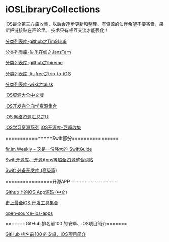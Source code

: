 # iOSLibraryCollections
iOS最全第三方库收集，以后会逐步更新和整理。有资源的伙伴希望不要吝啬，果断把链接贴在评论里。
技术只有相互交流才能强化！

[分类列表库-github之Tim9Liu9][1]

[分类列表库-伯乐在线之JanzTam ][2]

[分类列表库-github之ibireme][3]

[分类列表库-Aufree之trip-to-iOS][4]

[分类列表库-wiki之talisk][5]

[iOS资源大全中文版][6]

[iOS开发完全自学资源集合][7]

[iOS 网络资源汇总之UI][8]

[iOS学习资源系列][9]
[iOS开源库-豆瓣收集][10]

================Swift部分================

[fir.im Weekly - 这是一份强大的 SwiftGuide][11]

[Swift开源库、开源Apps等超全资源整合网站][12]

[Swift 必备开发库 (高级篇)][13]

================开源APP================

[Github上的iOS App源码 (中文)][14]

[史上最全iOS 开发工具集合][15]

[open-source-ios-apps][16]

=======GitHub 排名前100 的安卓、iOS项目简介=======

[GitHub 排名前100 的安卓、iOS项目简介][17]


  [1]: https://github.com/liuyuanming/TimLiu-iOS
  [2]: http://ios.jobbole.com/84684/
  [3]: http://github.ibireme.com/github/list/ios/
  [4]: https://github.com/Aufree/trip-to-iOS
  [5]: http://wiki.talisk.cn/iOS/iOS%E5%BC%80%E5%8F%91%E5%B8%B8%E7%94%A8%E5%BA%93.html?hmsr=toutiao.io&utm_medium=toutiao.io&utm_source=toutiao.io
  [6]: https://github.com/liuyuanming/awesome-ios-cn
  [7]: http://www.jianshu.com/p/d70041eb25d7?hmsr=toutiao.io&utm_medium=toutiao.io&utm_source=toutiao.io
  [8]: http://www.jianshu.com/p/2ba717122951?hmsr=toutiao.io&utm_medium=toutiao.io&utm_source=toutiao.io
  [9]: http://www.shavekevin.com/2016/04/06/iosxuexiziyuanyi
  [10]: https://www.douban.com/note/276160185/?type=like
  [11]: http://blog.fir.im/fir_im_weekly160512/?hmsr=toutiao.io&utm_medium=toutiao.io&utm_source=toutiao.io
  [12]: http://www.ioscookies.com
  [13]: http://www.jianshu.com/p/f38f1882dcc7?hmsr=toutiao.io&utm_medium=toutiao.io&utm_source=toutiao.io
  [14]: http://www.jianshu.com/p/06753d40d3d9?utm_campaign=haruki&utm_content=note&utm_medium=reader_share&utm_source=weibo
  [15]: http://www.code4app.com/forum.php?mod=viewthread&tid=7768&page=1&extra=#pid34884
  [16]: https://github.com/dkhamsing/open-source-ios-apps
  [17]: http://www.devstore.cn/essay/essayInfo/6485.html
